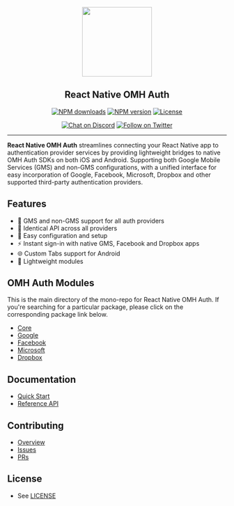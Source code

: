 <p align="center">
  <a href="https://www.openmobilehub.com/">
    <img width="160px" src="https://www.openmobilehub.com/images/logo/omh_logo.png"/><br/>
  </a>
  <h2 align="center">React Native OMH Auth</h2>
</p>

<p align="center">
  <a href="https://www.npmjs.com/package/@omh/react-native-auth-core"><img src="https://img.shields.io/npm/dm/@omh/react-native-auth-core.svg?style=flat" alt="NPM downloads"/></a>
  <a href="https://www.npmjs.com/package/@omh/react-native-auth-core"><img src="https://img.shields.io/npm/v/@omh/react-native-auth-core.svg?style=flat" alt="NPM version"/></a>
  <a href="/LICENSE"><img src="https://img.shields.io/npm/l/@omh/react-native-auth-core.svg?style=flat" alt="License"/></a>
</p>

<p align="center">
  <a href="https://discord.com/invite/yTAFKbeVMw"><img src="https://img.shields.io/discord/1115727214827278446.svg?style=flat&colorA=7289da&label=Chat%20on%20Discord" alt="Chat on Discord"/></a>
  <a href="https://twitter.com/openmobilehub"><img src="https://img.shields.io/twitter/follow/rnfirebase.svg?style=flat&colorA=1da1f2&colorB=&label=Follow%20on%20Twitter" alt="Follow on Twitter"/></a>
</p>

---

**React Native OMH Auth** streamlines connecting your React Native app to authentication provider services by providing lightweight bridges to native OMH Auth SDKs on both iOS and Android. Supporting both Google Mobile Services (GMS) and non-GMS configurations, with a unified interface for easy incorporation of Google, Facebook, Microsoft, Dropbox and other supported third-party authentication providers.

## Features

- 📱 GMS and non-GMS support for all auth providers
- 🔗 Identical API across all providers
- 🌱 Easy configuration and setup
- ⚡️ Instant sign-in with native GMS, Facebook and Dropbox apps
- 🌐 Custom Tabs support for Android
- 💨 Lightweight modules

## OMH Auth Modules

This is the main directory of the mono-repo for React Native OMH Auth. If you're searching for a particular package, please click on the corresponding package link below.

- [Core](https://special-barnacle-93vn82m.pages.github.io/docs/core)
- [Google](https://special-barnacle-93vn82m.pages.github.io/docs/google)
- [Facebook](https://special-barnacle-93vn82m.pages.github.io/docs/facebook)
- [Microsoft](https://special-barnacle-93vn82m.pages.github.io/docs/microsoft)
- [Dropbox](https://special-barnacle-93vn82m.pages.github.io/docs/dropbox)

## Documentation

- [Quick Start](https://special-barnacle-93vn82m.pages.github.io/docs/getting-started)
- [Reference API](https://special-barnacle-93vn82m.pages.github.io/docs/api)

## Contributing

- [Overview](https://special-barnacle-93vn82m.pages.github.io/docs/contributing)
- [Issues](https://github.com/openmobilehub/react-native-omh-auth/issues)
- [PRs](https://github.com/openmobilehub/react-native-omh-auth/pulls)

## License

- See [LICENSE](https://github.com/openmobilehub/react-native-omh-auth/blob/main/LICENSE)
